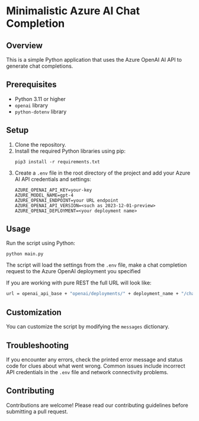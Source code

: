 # Minimalistic Azure AI Chat Completion 

## Overview
This is a simple Python application that uses the Azure OpenAI AI API to generate chat completions. 

## Prerequisites
- Python 3.11 or higher
- `openai` library
- `python-dotenv` library

## Setup
1. Clone the repository.
2. Install the required Python libraries using pip:
    ```
    pip3 install -r requirements.txt
    ```
3. Create a `.env` file in the root directory of the project and add your Azure AI API credentials and settings:
    ```
   AZURE_OPENAI_API_KEY=your-key
   AZURE_MODEL_NAME=gpt-4
   AZURE_OPENAI_ENDPOINT=your URL endpoint
   AZURE_OPENAI_API_VERSION=<such as 2023-12-01-preview>
   AZURE_OPENAI_DEPLOYMENT=<your deployment name>
    ```

## Usage
Run the script using Python:
```
python main.py
```
The script will load the settings from the `.env` file, make a chat completion request to the Azure OpenAI deployment you specified


If you are working with pure REST the full URL will look like:

```bash
url = openai_api_base + "openai/deployments/" + deployment_name + "/chat/completions?api-version=" + openai_api_version
```

## Customization
You can customize the script by modifying the `messages` dictionary. 
## Troubleshooting
If you encounter any errors, check the printed error message and status code for clues about what went wrong. Common issues include incorrect API credentials in the `.env` file and network connectivity problems.

## Contributing
Contributions are welcome! Please read our contributing guidelines before submitting a pull request.

